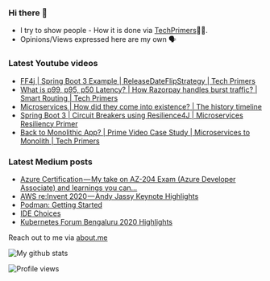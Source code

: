 ### Hi there 👋

- I try to show people - How it is done via [TechPrimers](https://github.com/TechPrimers)👨‍💻. 
- Opinions/Views expressed here are my own 🗣️

### Latest Youtube videos
<!-- YOUTUBE:START -->
- [FF4j | Spring Boot 3 Example | ReleaseDateFlipStrategy |  Tech Primers](https://www.youtube.com/watch?v=Vo6jVQK0cBE)
- [What is p99, p95, p50 Latency? | How Razorpay handles burst traffic? | Smart Routing | Tech Primers](https://www.youtube.com/watch?v=BrzhaXSEWy8)
- [Microservices | How did they come into existence? | The history timeline](https://www.youtube.com/watch?v=29lOEjw8hEs)
- [Spring Boot 3 | Circuit Breakers using Resilience4J | Microservices Resiliency Primer](https://www.youtube.com/watch?v=3-ChrD3Zosg)
- [Back to Monolithic App?  | Prime Video Case Study | Microservices to Monolith | Tech Primers](https://www.youtube.com/watch?v=9JPYCOpeDnY)
<!-- YOUTUBE:END -->

### Latest Medium posts
<!-- MEDIUM:START -->
- [Azure Certification — My take on AZ-204 Exam &lpar;Azure Developer Associate&rpar; and learnings you can…](https://medium.com/techprimers/azure-certification-my-take-on-az-204-exam-azure-developer-associate-and-learnings-you-can-9113d4e5b164?source=rss-d6010e1c772d------2)
- [AWS re:Invent 2020 — Andy Jassy Keynote Highlights](https://medium.com/techprimers/aws-re-invent-2020-andy-jassy-keynote-highlights-7e554c9c6c1f?source=rss-d6010e1c772d------2)
- [Podman: Getting Started](https://medium.com/javarevisited/podman-getting-started-e7fc06961994?source=rss-d6010e1c772d------2)
- [IDE Choices](https://medium.com/techprimers/ide-choices-b54c9276a7a0?source=rss-d6010e1c772d------2)
- [Kubernetes Forum Bengaluru 2020 Highlights](https://medium.com/techprimers/kubernetes-forum-bengaluru-2020-highlights-e18b19120245?source=rss-d6010e1c772d------2)
<!-- MEDIUM:END -->


Reach out to me via [about.me](https://about.me/movingtoweb)

![My github stats](https://github-readme-stats.vercel.app/api?username=movingtoweb&show_icons=true)

![Profile views](https://komarev.com/ghpvc/?username=MovingToWeb)
